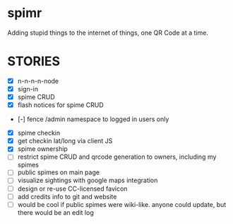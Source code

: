 spimr
=====

Adding stupid things to the internet of things, one QR Code at a time.

STORIES
=====

- [x] n-n-n-n-node
- [x] sign-in
- [x] spime CRUD
- [x] flash notices for spime CRUD
- [-] fence /admin namespace to logged in users only
- [x] spime checkin
- [x] get checkin lat/long via client JS
- [x] spime ownership
- [ ] restrict spime CRUD and qrcode generation to owners, including my spimes
- [ ] public spimes on main page
- [ ] visualize sightings with google maps integration
- [ ] design or re-use CC-licensed favicon
- [ ] add credits info to git and website
- [ ] would be cool if public spimes were wiki-like. anyone could update, but there would be an edit log
